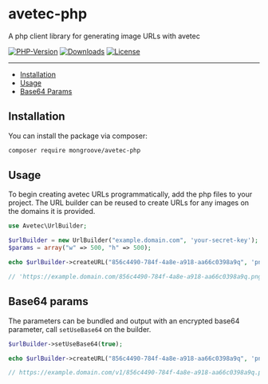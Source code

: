 <!-- ix-docs-ignore -->
# avetec-php
A php client library for generating image URLs with avetec

[![PHP-Version](https://img.shields.io/badge/php%20version-8.2-blue)](#)
[![Downloads](https://img.shields.io/packagist/dt/mongroove/avetec-php)](https://packagist.org/packages/mongroove/avetec-php)
[![License](https://img.shields.io/github/license/mongroove/avetec-php)](https://github.com/mongroove/avetec-php/blob/main/LICENSE)

---
<!-- /ix-docs-ignore -->

- [Installation](#installation)
- [Usage](#usage)
- [Base64 Params](#base64-params)

## Installation

You can install the package via composer:

```bash
composer require mongroove/avetec-php
```

## Usage

To begin creating avetec URLs programmatically, add the php files to your project. The URL builder can be reused to create URLs for any
images on the domains it is provided.

```php
use Avetec\UrlBuilder;

$urlBuilder = new UrlBuilder("example.domain.com", 'your-secret-key');
$params = array("w" => 500, "h" => 500);

echo $urlBuilder->createURL("856c4490-784f-4a8e-a918-aa66c0398a9q", 'png', $params);

// 'https://example.domain.com/856c4490-784f-4a8e-a918-aa66c0398a9q.png?h=500&w=500'
```

## Base64 params

The parameters can be bundled and output with an encrypted base64 parameter, call `setUseBase64` on the builder.

```php
$urlBuilder->setUseBase64(true);

echo $urlBuilder->createURL("856c4490-784f-4a8e-a918-aa66c0398a9q", 'png', $params);

// https://example.domain.com/v1/856c4490-784f-4a8e-a918-aa66c0398a9q.png?bc=eyJ3Ijo1MDAsImgiOjUwMCwi...
```